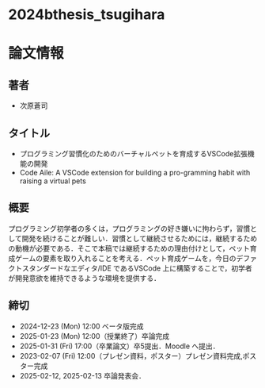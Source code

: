 # 2024bthesis_tsugihara
# 論文情報
## 著者
- 次原蒼司

## タイトル
- プログラミング習慣化のためのバーチャルペットを育成するVSCode拡張機能の開発
- Code Aile: A VSCode extension for building a pro-gramming habit with raising a virtual pets

## 概要
プログラミング初学者の多くは，プログラミングの好き嫌いに拘わらず，習慣として開発を続けることが難しい．習慣として継続させるためには，継続するための動機が必要である．そこで本稿では継続するための理由付けとして，ペット育成ゲームの要素を取り入れることを考える．ペット育成ゲームを，今日のデファクトスタンダードなエディタ/IDE であるVSCode 上に構築することで，初学者が開発意欲を維持できるような環境を提供する．

## 締切
- 2024-12-23 (Mon) 12:00 ベータ版完成
- 2025-01-23 (Mon) 12:00（授業終了）卒論完成
- 2025-01-31 (Fri) 17:00（卒業論文）卒5提出．Moodle へ提出．
- 2023-02-07 (Fri) 12:00（プレゼン資料，ポスター）プレゼン資料完成,ポスター完成
- 2025-02-12, 2025-02-13 卒論発表会．